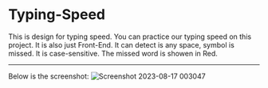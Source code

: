 # Typing-Speed
This is design for typing speed. You can practice our typing speed on this project.
It is also just Front-End.
It can detect is any space, symbol is missed. It is case-sensitive. The missed word is showen in Red. 

---------------------------------------------------------------------------------------------------------------------------------------------
Below is the screenshot:
![Screenshot 2023-08-17 003047](https://github.com/Mohd-Adeen/Typing-Speed/assets/85848523/bd8a28b5-7b56-4c24-868e-ece0d54375eb)
